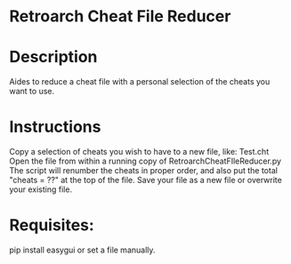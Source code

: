 # Retroarch Cheat File Reducer

# Description
Aides to reduce a cheat file with a personal selection of the cheats you want to use. 

# Instructions
Copy a selection of cheats you wish to have to a new file, like: Test.cht
Open the file from within a running copy of RetroarchCheatFIleReducer.py
The script will renumber the cheats in proper order, and also put the total "cheats = ??" at the top of the file.
Save your file as a new file or overwrite your existing file.

# Requisites:
pip install easygui
or set a file manually.

